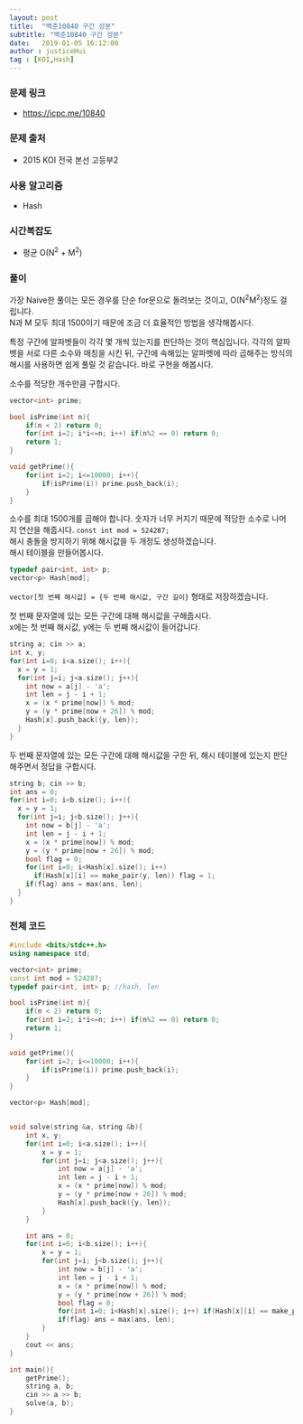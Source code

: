 ```yaml
---
layout: post
title:  "백준10840 구간 성분"
subtitle: "백준10840 구간 성분"
date:   2019-01-05 16:12:00
author : justiceHui
tag : [KOI,Hash]
---
```


### 문제 링크
* https://icpc.me/10840

### 문제 출처
* 2015 KOI 전국 본선 고등부2

### 사용 알고리즘
* Hash

### 시간복잡도
* 평균 O(N<sup>2</sup> + M<sup>2</sup>)

### 풀이
가장 Naive한 풀이는 모든 경우를 단순 for문으로 돌려보는 것이고, O(N<sup>2</sup>M<sup>2</sup>)정도 걸립니다.<br>
N과 M 모두 최대 1500이기 때문에 조금 더 효율적인 방법을 생각해봅시다.

특정 구간에 알파벳들이 각각 몇 개씩 있는지를 판단하는 것이 핵심입니다. 각각의 알파벳을 서로 다른 소수와 매칭을 시킨 뒤, 구간에 속해있는 알파벳에 따라 곱해주는 방식의 해시를 사용하면 쉽게 풀릴 것 같습니다. 바로 구현을 해봅시다.

소수를 적당한 개수만큼 구합시다.
```cpp
vector<int> prime;

bool isPrime(int n){
	if(n < 2) return 0;
	for(int i=2; i*i<=n; i++) if(n%2 == 0) return 0;
	return 1;
}

void getPrime(){
	for(int i=2; i<=10000; i++){
		if(isPrime(i)) prime.push_back(i);
	}
}
```
소수를 최대 1500개를 곱해야 합니다. 숫자가 너무 커지기 때문에 적당한 소수로 나머지 연산을 해줍시다. `const int mod = 524287;`<br>
해시 충돌을 방지하기 위해 해시값을 두 개정도 생성하겠습니다.<br>
해시 테이블을 만들어봅시다.
```cpp
typedef pair<int, int> p;
vector<p> Hash[mod];
```
`vector[첫 번째 해시값] = {두 번째 해시값, 구간 길이}` 형태로 저장하겠습니다.

첫 번째 문자열에 있는 모든 구간에 대해 해시값을 구해줍시다.<br>
x에는 첫 번째 해시값, y에는 두 번째 해시값이 들어갑니다.
```cpp
string a; cin >> a;
int x, y;
for(int i=0; i<a.size(); i++){
  x = y = 1;
  for(int j=i; j<a.size(); j++){
    int now = a[j] - 'a';
    int len = j - i + 1;
    x = (x * prime[now]) % mod;
    y = (y * prime[now + 26]) % mod;
    Hash[x].push_back({y, len});
  }
}
```
두 번째 문자열에 있는 모든 구간에 대해 해시값을 구한 뒤, 해시 테이블에 있는지 판단해주면서 정답을 구합시다.
```cpp
string b; cin >> b;
int ans = 0;
for(int i=0; i<b.size(); i++){
  x = y = 1;
  for(int j=i; j<b.size(); j++){
    int now = b[j] - 'a';
    int len = j - i + 1;
    x = (x * prime[now]) % mod;
    y = (y * prime[now + 26]) % mod;
    bool flag = 0;
    for(int i=0; i<Hash[x].size(); i++)
      if(Hash[x][i] == make_pair(y, len)) flag = 1;
    if(flag) ans = max(ans, len);
  }
}
```

### 전체 코드
```cpp
#include <bits/stdc++.h>
using namespace std;

vector<int> prime;
const int mod = 524287;
typedef pair<int, int> p; //hash, len

bool isPrime(int n){
	if(n < 2) return 0;
	for(int i=2; i*i<=n; i++) if(n%2 == 0) return 0;
	return 1;
}

void getPrime(){
	for(int i=2; i<=10000; i++){
		if(isPrime(i)) prime.push_back(i);
	}
}

vector<p> Hash[mod];


void solve(string &a, string &b){
	int x, y;
	for(int i=0; i<a.size(); i++){
		x = y = 1;
		for(int j=i; j<a.size(); j++){
			int now = a[j] - 'a';
			int len = j - i + 1;
			x = (x * prime[now]) % mod;
			y = (y * prime[now + 26]) % mod;
			Hash[x].push_back({y, len});
		}
	}

	int ans = 0;
	for(int i=0; i<b.size(); i++){
		x = y = 1;
		for(int j=i; j<b.size(); j++){
			int now = b[j] - 'a';
			int len = j - i + 1;
			x = (x * prime[now]) % mod;
			y = (y * prime[now + 26]) % mod;
            bool flag = 0;
            for(int i=0; i<Hash[x].size(); i++) if(Hash[x][i] == make_pair(y, len)) flag = 1;
			if(flag) ans = max(ans, len);
		}
	}
	cout << ans;
}

int main(){
	getPrime();
	string a, b;
	cin >> a >> b;
	solve(a, b);
}
```
